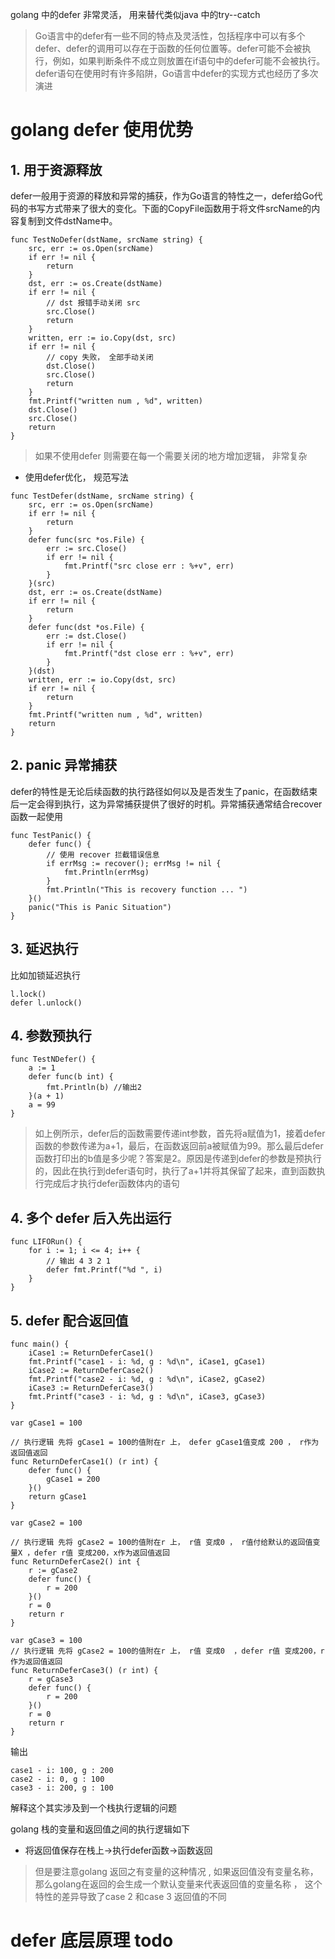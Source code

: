 golang 中的defer 非常灵活， 用来替代类似java 中的try--catch

> Go语言中的defer有一些不同的特点及灵活性，包括程序中可以有多个defer、defer的调用可以存在于函数的任何位置等。defer可能不会被执行，例如，如果判断条件不成立则放置在if语句中的defer可能不会被执行。defer语句在使用时有许多陷阱，Go语言中defer的实现方式也经历了多次演进

# golang defer 使用优势

## 1. 用于资源释放

defer一般用于资源的释放和异常的捕获，作为Go语言的特性之一，defer给Go代码的书写方式带来了很大的变化。下面的CopyFile函数用于将文件srcName的内容复制到文件dstName中。

```golang
func TestNoDefer(dstName, srcName string) {
	src, err := os.Open(srcName)
	if err != nil {
		return
	}
	dst, err := os.Create(dstName)
	if err != nil {
		// dst 报错手动关闭 src
		src.Close()
		return
	}
	written, err := io.Copy(dst, src)
	if err != nil {
		// copy 失败， 全部手动关闭
		dst.Close()
		src.Close()
		return
	}
	fmt.Printf("written num , %d", written)
	dst.Close()
	src.Close()
	return
}
```

> 如果不使用defer 则需要在每一个需要关闭的地方增加逻辑， 非常复杂

- 使用defer优化， 规范写法

```golang
func TestDefer(dstName, srcName string) {
	src, err := os.Open(srcName)
	if err != nil {
		return
	}
	defer func(src *os.File) {
		err := src.Close()
		if err != nil {
			fmt.Printf("src close err : %+v", err)
		}
	}(src)
	dst, err := os.Create(dstName)
	if err != nil {
		return
	}
	defer func(dst *os.File) {
		err := dst.Close()
		if err != nil {
			fmt.Printf("dst close err : %+v", err)
		}
	}(dst)
	written, err := io.Copy(dst, src)
	if err != nil {
		return
	}
	fmt.Printf("written num , %d", written)
	return
}
```

## 2. panic 异常捕获

defer的特性是无论后续函数的执行路径如何以及是否发生了panic，在函数结束后一定会得到执行，这为异常捕获提供了很好的时机。异常捕获通常结合recover函数一起使用

```golang
func TestPanic() {
	defer func() {
		// 使用 recover 拦截错误信息
		if errMsg := recover(); errMsg != nil {
			fmt.Println(errMsg)
		}
		fmt.Println("This is recovery function ... ")
	}()
	panic("This is Panic Situation")
}
```

## 3. 延迟执行

比如加锁延迟执行

```golang
l.lock()
defer l.unlock()
```

## 4. 参数预执行

```golang
func TestNDefer() {
	a := 1
	defer func(b int) {
		fmt.Println(b) //输出2
	}(a + 1)
	a = 99
}
```

> 如上例所示，defer后的函数需要传递int参数，首先将a赋值为1，接着defer函数的参数传递为a+1，最后，在函数返回前a被赋值为99。那么最后defer函数打印出的b值是多少呢？答案是2。原因是传递到defer的参数是预执行的，因此在执行到defer语句时，执行了a+1并将其保留了起来，直到函数执行完成后才执行defer函数体内的语句

## 4. 多个 defer 后入先出运行

```golang
func LIFORun() {
	for i := 1; i <= 4; i++ {
		// 输出 4 3 2 1
		defer fmt.Printf("%d ", i)
	}
}
```

## 5. defer 配合返回值

```golang
func main() {
	iCase1 := ReturnDeferCase1()
	fmt.Printf("case1 - i: %d, g : %d\n", iCase1, gCase1)
	iCase2 := ReturnDeferCase2()
	fmt.Printf("case2 - i: %d, g : %d\n", iCase2, gCase2)
	iCase3 := ReturnDeferCase3()
	fmt.Printf("case3 - i: %d, g : %d\n", iCase3, gCase3)
}

var gCase1 = 100

// 执行逻辑 先将 gCase1 = 100的值附在r 上， defer gCase1值变成 200 ， r作为返回值返回
func ReturnDeferCase1() (r int) {
	defer func() {
		gCase1 = 200
	}()
	return gCase1
}

var gCase2 = 100

// 执行逻辑 先将 gCase2 = 100的值附在r 上， r值 变成0 ， r值付给默认的返回值变量X ，defer r值 变成200，x作为返回值返回
func ReturnDeferCase2() int {
	r := gCase2
	defer func() {
		r = 200
	}()
	r = 0
	return r
}

var gCase3 = 100
// 执行逻辑 先将 gCase2 = 100的值附在r 上， r值 变成0  ，defer r值 变成200，r作为返回值返回
func ReturnDeferCase3() (r int) {
	r = gCase3
	defer func() {
		r = 200
	}()
	r = 0
	return r
}
```
输出

```
case1 - i: 100, g : 200
case2 - i: 0, g : 100
case3 - i: 200, g : 100
```

解释这个其实涉及到一个栈执行逻辑的问题

golang 栈的变量和返回值之间的执行逻辑如下

- 将返回值保存在栈上→执行defer函数→函数返回

> 但是要注意golang 返回之有变量的这种情况 , 如果返回值没有变量名称， 那么golang在返回的会生成一个默认变量来代表返回值的变量名称 ， 这个特性的差异导致了case 2 和case 3 返回值的不同

# defer 底层原理 todo